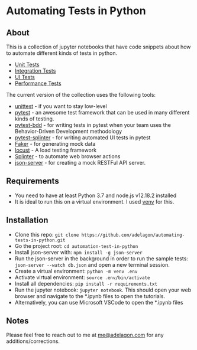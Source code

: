 # Automating Tests in Python

## About
This is a collection of jupyter notebooks that have code snippets about how to automate different kinds of tests in python.

* [Unit Tests](chapter-1-unit-testing.ipynb)
* [Integration Tests](chapter-2-integration-testing.ipynb)
* [UI Tests](chapter-3-ui-testing.ipynb)
* [Performance Tests](chapter-4-performance-testing.ipynb)

The current version of the collection uses the following tools:

* [unittest](https://docs.python.org/3/library/unittest.html) - if you want to stay low-level
* [pytest](https://docs.pytest.org/en/stable/) - an awesome test framework that can be used in many different kinds of testing.
* [pytest-bdd](https://github.com/pytest-dev/pytest-bdd) - for writing tests in pytest when your team uses the Behavior-Driven Development methodology
* [pytest-splinter](https://github.com/pytest-dev/pytest-splinter) - for writing automated UI tests in pytest
* [Faker](https://faker.readthedocs.io/en/master/) - for generating mock data
* [locust](https://locust.io/) - A load testing framework
* [Splinter](https://splinter.readthedocs.io/en/latest/) - to automate web browser actions
* [json-server](https://github.com/typicode/json-server) - for creating a mock RESTFul API server.

## Requirements

* You need to have at least Python 3.7 and node.js v12.18.2 installed
* It is ideal to run this on a virtual environment. I used [venv](https://docs.python.org/3/library/venv.html) for this.

## Installation

* Clone this repo: ```git clone https://github.com/adelagon/automating-tests-in-python.git```
* Go the project root: ```cd automation-test-in-python```
* Install json-server with: ```npm install -g json-server```
* Run the json-server in the background in order to run the sample tests: ```json-server --watch db.json``` and open a new terminal session.
* Create a virtual environment: ```python -m venv .env```
* Activate virtual environment: ```source .env/bin/activate```
* Install all dependencies: ```pip install -r requirements.txt```
* Run the jupyter notebook: ```jupyter notebook```. This should open your web browser and navigate to the *.ipynb files to open the tutorials.
* Alternatively, you can use Microsoft VSCode to open the *.ipynb files

## Notes

Please feel free to reach out to me at me@adelagon.com for any additions/corrections.
